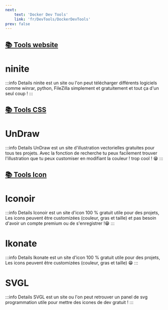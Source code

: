```yaml
---
next: 
    text: 'Docker Dev Tools'
    link: 'fr/DevTools/DockerDevTools'
prev: false
---
```


## <u>📚 Tools website</u>
# ninite <a href="https://ninite.com/" target="_blank"><Badge type="tip" text="Découvrir" /></a>

:::info Details
ninite est un site ou l'on peut télécharger différents logiciels comme winrar, python, FileZilla simplement et gratuitement et tout ça d'un seul coup !
:::
## <u>📚 Tools CSS</u>

# UnDraw <a href="https://undraw.co/illustrations" target="_blank"><Badge type="tip" text="Découvrir" /></a>

:::info Details
UnDraw est un site d'illustration vectorielles gratuites pour tous tes projets. Avec la fonction de recherche tu peux facilement trouver l'illustration que tu peux customiser en modifiant la couleur ! trop cool ! 😁
:::


## <u>📚 Tools Icon</u>

# Iconoir <a href="https://iconoir.com" target="_blank"><Badge type="tip" text="Découvrir" /></a>

:::info Details
Iconoir est un site d'icon 100 % gratuit utile pour des projets, Les icons peuvent être customizées (couleur, gras et taille) et pas besoin d'avoir un compte premium ou de s'enregistrer !😁
:::

# Ikonate <a href="https://ikonate.com" target="_blank"><Badge type="tip" text="Découvrir" /></a>

:::info Details
Ikonate est un site d'icon 100 % gratuit utile pour des projets, Les icons peuvent être customizées (couleur, gras et taille) 😁
:::

# SVGL <a href="https://svgl.app" target="_blank"><Badge type="tip" text="Découvrir" /></a>

:::info Details
SVGL est un site ou l'on peut retrouver un panel de svg programmation utile pour mettre des icones de dev gratuit !
:::
